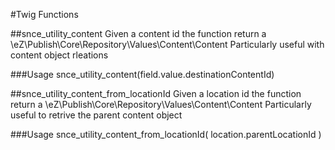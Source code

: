 #Twig Functions

##snce_utility_content
Given a content id the function return a \eZ\Publish\Core\Repository\Values\Content\Content
Particularly useful with content object rleations

###Usage
snce_utility_content(field.value.destinationContentId)


##snce_utility_content_from_locationId
Given a location id the function return a \eZ\Publish\Core\Repository\Values\Content\Content
Particularly useful to retrive the parent content object

###Usage
snce_utility_content_from_locationId( location.parentLocationId )